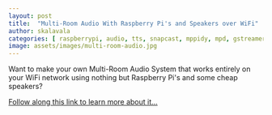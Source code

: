 ```yaml
---
layout: post
title:  "Multi-Room Audio With Raspberry Pi's and Speakers over WiFi"
author: skalavala
categories: [ raspberrypi, audio, tts, snapcast, mppidy, mpd, gstreamer, media_player, homeassistant ]
image: assets/images/multi-room-audio.jpg
---
```


Want to make your own Multi-Room Audio System that works entirely on your WiFi network using nothing but Raspberry Pi's and some cheap speakers?

[Follow along this link to learn more about it... ](https://github.com/skalavala/Multi-Room-Audio-Centralized-Audio-for-Home)
